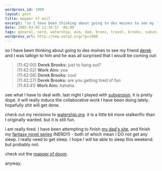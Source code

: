 ```yaml
--- 
wordpress_id: 1000
layout: post
title: mapper of evil
excerpt: "so I have been thinking about going to des moines to see my friend derek and I was talkign to him and he was all surprised that I woudl be coming out:(11:42:00) Derek Brooks: just to hang out?(11:42:02) Work Aim: yea(11:42:06) Derek Brooks: cool(11:42:27) "
date: 2005-03-03 13:34:57 -06:00
tags: general, nerd, watership, aim, dad, broox, travel, brooks, subversion
wordpress_url: http://new.nata2.org/?p=1000
---
```

<p>so I have been thinking about going to des moines to see my friend <a href="http://derek.broox.com/" target="_self">derek</a> and I was talkign to him and he was all surprised that I woudl be coming out:</p><blockquote>(11:42:00) <strong>Derek Brooks:</strong> just to hang out?<br />(11:42:02) <strong>Work Aim:</strong> yea<br />(11:42:06) <strong>Derek Brooks:</strong> cool<br />(11:42:27) <strong>Derek Brooks:</strong> are you getting tired of fun<br />(11:43:41) <strong>Work Aim:</strong> hahaha<br /></blockquote><p>see what I have to deal with. last night I played with <a href="http://subversion.tigris.org/" target="_self">subversion</a>. it is pretty dope. it will really induce the collaborative work I have been doing lately. hopefully shit will get done. </p><p>check out my revisions to <a href="http://www.watership.org/" target="_self">watership.org</a>. it is a little bit more stalkerific than I originally wanted. but it is still fun. </p><p>i am really tired. I have been attempting to finish <a href="http://www.propertytechnica.com/" target="_self">my dad's site</a>, and finish my <a href="http://www.amazon.com/exec/obidos/tg/stores/series/-/396/paperback/102-0184019-0095363" target="_self">fantasy novel series</a> (NERD!!) - both of which mean I DO not get any sleep. I really need to get sleep. I hope I will be able to sleep this weekend. but probably not. </p><p>check out the <a href="http://mapper.ofdoom.com/index.pike" target="_self">mapper of doom</a>.</p><p>anyway. </p>
